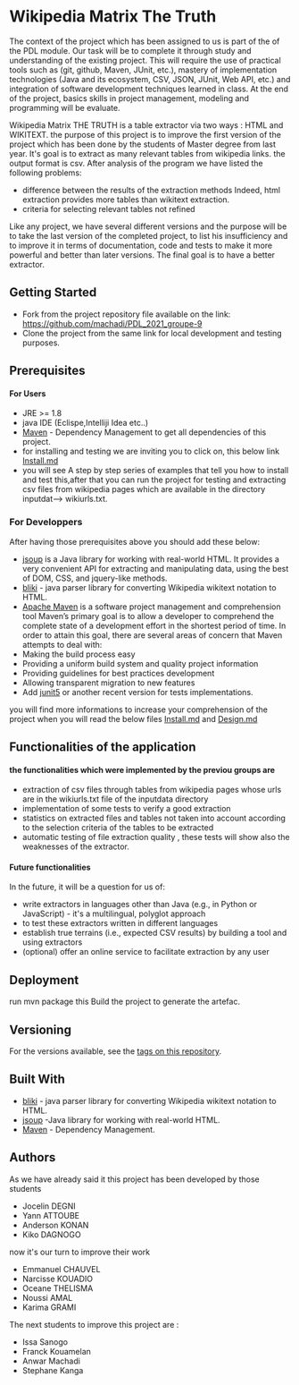 # Wikipedia Matrix The Truth

The context of the project which has been assigned to us is part of the 
of the PDL module. Our task will be to complete it through study and understanding of the 
existing project. This will require the use of practical tools such as (git, github, Maven, JUnit, etc.),
mastery of implementation technologies (Java and its ecosystem, CSV, JSON, JUnit, Web API, etc.) and 
integration of software development techniques learned in class.
At the end of the project, basics skills in project management, modeling and programming will be evaluate.

Wikipedia Matrix THE TRUTH is a table extractor via two ways : HTML and WIKITEXT.
the purpose of this project is to improve the first version of the project which has 
been done by the students of Master degree from last year.
It's goal is to extract as many relevant tables from wikipedia links.
the output format is csv.
After analysis of the program we have listed the following problems:
* difference between the results of the extraction methods 
Indeed, html extraction provides more tables than wikitext extraction.
* criteria for selecting relevant tables not refined

Like any project, we have several different versions and the purpose will be to take the last version of 
the completed project, to list his insufficiency and to improve it in terms of documentation, code and tests
to make it more powerful and better than later versions.
The final goal is to have a better extractor.

## Getting Started
* Fork from the project repository file available on the link: https://github.com/machadi/PDL_2021_groupe-9
* Clone the project from the same link for local development and testing purposes.

## Prerequisites
#### For Users
* JRE >= 1.8
* java IDE  (Eclispe,Intelliji Idea etc..)
* [Maven](https://maven.apache.org/) - Dependency Management to get all dependencies of this project.
* for installing and testing we are inviting you to click on, this below link
[Install.md](https://github.com/manuc352/PDL_1920_groupe-7/blob/master/INSTALL.md)
* you will see A step by step series of examples that tell you how to install  and test this,after that
you can run the project for testing and extracting csv files from wikipedia pages which are 
available in the directory inputdat--> wikiurls.txt.

### For Developpers
After having those prerequisites above you should add these below: 
* [jsoup](https://jsoup.org) is a Java library for working with real-world HTML. 
It provides a very convenient API for extracting and manipulating data, 
using the best of DOM, CSS, and jquery-like methods.
* [bliki](http://www.dropwizard.io/1.0.2/docs/) -  java parser library for converting Wikipedia wikitext notation to HTML.
* [Apache Maven](https://maven.apache.org/)  is a software project management and comprehension tool
Maven’s primary goal is to allow a developer to comprehend the complete state of a development effort in the shortest period of time. 
In order to attain this goal, there are several areas of concern that Maven attempts to deal with:
* Making the build process easy
* Providing a uniform build system and quality project information
* Providing guidelines for best practices development
* Allowing transparent migration to new features
* Add [junit5](https://junit.org/junit5/) or another recent version for tests implementations.

you will find more informations to increase your comprehension of the project when you will read the below files
[Install.md](https://github.com/manuc352/PDL_1920_groupe-7/blob/master/INSTALL.md) and
[Design.md](https://github.com/manuc352/PDL_1920_groupe-7/blob/master/DESIGN.md)

## Functionalities of  the application
#### the functionalities which were implemented by the previou groups are
* extraction of csv files through tables from wikipedia pages whose urls are in the wikiurls.txt file of the inputdata directory
* implementation of some tests to verify a good extraction 
* statistics on extracted files and tables not taken into account according to the selection criteria of the tables to be extracted
* automatic testing of file extraction quality , these tests will show also the  weaknesses of the extractor.

#### Future functionalities 
In the future, it will be a question for us of:
* write extractors in languages ​​other than Java (e.g., in Python or JavaScript) - it's a multilingual, polyglot approach
* to test these extractors written in different languages
* establish true terrains (i.e., expected CSV results) by building a tool and using extractors
* (optional) offer an online service to facilitate extraction by any user

## Deployment
run mvn package this Build the project to generate the artefac.

## Versioning
For the versions available, see the [tags on this repository](https://github.com/manuc352/PDL_1920_groupe-7/releases). 

## Built With
* [bliki](http://www.dropwizard.io/1.0.2/docs/) -  java parser library for converting Wikipedia wikitext notation to HTML.
* [jsoup](https://jsoup.org/) -Java library for working with real-world HTML.
* [Maven](https://maven.apache.org/) - Dependency Management.

## Authors
As we have already said it this project has been developed by those students
* Jocelin DEGNI
* Yann ATTOUBE
* Anderson KONAN
* Kiko DAGNOGO

now it's our turn to improve their work  

* Emmanuel CHAUVEL 
* Narcisse KOUADIO
* Oceane THELISMA
* Noussi AMAL
* Karima GRAMI

The next students to improve this project are :

* Issa Sanogo
* Franck Kouamelan
* Anwar Machadi
* Stephane Kanga
